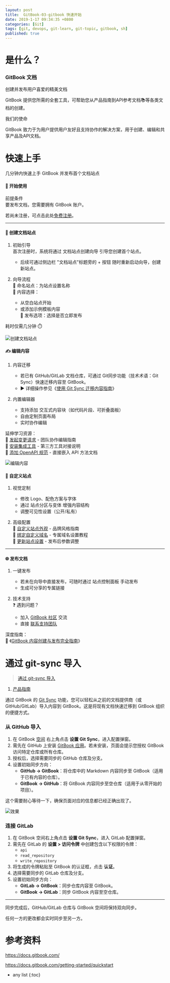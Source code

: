 ```yaml
---
layout: post
title:  GitBook-03-gitbook 快速开始
date: 2019-1-17 09:34:35 +0800
categories: [Git]
tags: [git, devops, git-learn, git-topic, gitbook, sh]
published: true
---
```


# 是什么？

### GitBook 文档  

创建并发布用户喜爱的精美文档

GitBook 提供您所需的全套工具，可帮助您从产品指南到API参考文档📚等各类文档的创建。  

我们的使命  

GitBook 致力于为用户提供用户友好且支持协作的解决方案，用于创建、编辑和共享产品及API文档。  

# 快速上手

几分钟内快速上手 GitBook 并发布首个文档站点

#### 🚀 开始使用  
前提条件  
要发布文档，您需要拥有 GitBook 账户。

若尚未注册，可点击此处[免费注册](https://www.gitbook.com/signup)。  

---

#### 📂 创建文档站点  
1. 初始引导  
   首次注册时，系统将通过 文档站点创建向导 引导您创建首个站点。  
   - 后续可通过侧边栏 "文档站点"标题旁的 + 按钮 随时重新启动向导，创建新站点。  

2. 向导流程  
   🔹 命名站点：为站点设置名称  
   🔹 内容选择：  
     - 从空白站点开始  
     - 或添加示例模板内容  
   🔹 发布选项：选择是否立即发布  

耗时仅需几分钟 ⏱️  

![创建文档站点](https://1050631731-files.gitbook.io/~/files/v0/b/gitbook-x-prod.appspot.com/o/spaces%2FNkEGS7hzeqa35sMXQZ4X%2Fuploads%2Ftr45YCskBmSWji7m4HZj%2Fgetting-started-quickstart.svg?alt=media&token=160e7114-067b-46cb-979d-5b6ce7b5d0c9)

#### ✍️ 编辑内容  
1. 内容迁移  
   - 若已有 GitHub/GitLab 文档仓库，可通过 Git同步功能（技术术语：Git Sync）快速迁移内容至 GitBook。  
   - ▶️ 详细操作参见《[使用 Git Sync 迁移内容指南](https://docs.gitbook.com/guides/product-guides/import-or-migrate-your-content-to-gitbook-with-git-sync)》  

2. 内置编辑器  
   - 支持添加 交互式内容块（如代码片段、可折叠面板）  
   - 自由定制页面布局  
   - 实时协作编辑  

延伸学习资源：  
📌 [发起变更请求](https://docs.gitbook.com/collaboration/change-requests) - 团队协作编辑指南  
📌 [安装集成工具](https://docs.gitbook.com/integrations/install-an-integration) - 第三方工具对接说明  
📌 [添加 OpenAPI 规范](https://docs.gitbook.com/creating-content/openapi) - 直接嵌入 API 方法文档  

![编辑内容  ](https://1050631731-files.gitbook.io/~/files/v0/b/gitbook-x-prod.appspot.com/o/spaces%2FNkEGS7hzeqa35sMXQZ4X%2Fuploads%2FzvuPBpE9H98mgDoBbYdy%2FIntegrations.svg?alt=media&token=ab5c2d76-8103-4fe8-becb-cd7cd2174925)

#### 🎨 自定义站点  
1. 视觉定制  
   - 修改 Logo、配色方案与字体  
   - 通过 站点分区与变体 增强内容结构  
   - 调整可见性设置（公开/私有）  

2. 高级配置  
   📌 [自定义站点外观](https://docs.gitbook.com/publishing-documentation/customization) - 品牌风格指南  
   📌 [绑定自定义域名](https://docs.gitbook.com/publishing-documentation/custom-domain) - 专属域名设置教程  
   📌 [更新站点设置](https://docs.gitbook.com/publishing-documentation/site-settings) - 发布后参数调整  

---

#### 🌐 发布文档  
1. 一键发布  
   - 若未在向导中直接发布，可随时通过 站点控制面板 手动发布  
   - 生成可分享的专属链接  

2. 技术支持  
   ❓ 遇到问题？  
   - 加入 [GitBook 社区](https://github.com/orgs/GitbookIO/discussions) 交流  
   - 直接 [联系支持团队](https://github.com/orgs/GitbookIO/discussions)  

深度指南：  
📖 《[GitBook 内容创建与发布完全指南](https://docs.gitbook.com/guides/product-guides/complete-guide-to-publishing-docs-gitbook)》  


# 通过 git-sync 导入

> [通过 git-sync 导入](https://docs.gitbook.com/guides/product-guides/import-or-migrate-your-content-to-gitbook-with-git-sync)

1. [产品指南](/guides/product-guides)

通过 GitBook 的 [Git Sync](https://docs.gitbook.com/getting-started/git-sync) 功能，您可以轻松从之前的文档提供商（或 GitHub/GitLab）导入内容到 GitBook。这是将现有文档快速迁移到 GitBook 组织的便捷方式。

### 从 GitHub 导入

1. 在 GitBook [空间](https://docs.gitbook.com/creating-content/content-structure/space) 右上角点击 **设置 Git Sync**，进入配置弹窗。
2. 需先在 GitHub 上安装 [GitBook 应用](https://github.com/apps/gitbook-com/installations/select_target)。若未安装，页面会提示您授权 GitBook 访问特定仓库或所有仓库。
3. 授权后，选择需要同步的 GitHub 仓库及分支。
4. 设置初始同步方向：
   - **GitHub -> GitBook**：将仓库中的 Markdown 内容同步至 GitBook（适用于已有内容的仓库）。
   - **GitBook -> GitHub**：将 GitBook 内容同步至空仓库（适用于从零开始的项目）。

这个需要耐心等待一下，确保页面对应的信息都已经正确出现了。

![效果](https://i-blog.csdnimg.cn/direct/a85edd2c765b4f118df91e1ff0b226e3.png#pic_center)

### 连接 GitLab

1. 在 GitBook 空间右上角点击 **设置 Git Sync**，进入 GitLab 配置弹窗。
2. 需先在 GitLab 的 **设置 > 访问令牌** 中创建包含以下权限的令牌：
   - `api`
   - `read_repository`
   - `write_repository`
3. 将生成的令牌粘贴至 GitBook 的认证框，点击 **认证**。
4. 选择需要同步的 GitLab 仓库及分支。
5. 设置初始同步方向：
   - **GitLab -> GitBook**：同步仓库内容至 GitBook。
   - **GitBook -> GitLab**：同步 GitBook 内容至空仓库。

---

同步完成后，GitHub/GitLab 仓库与 GitBook 空间将保持双向同步。

任何一方的更改都会实时同步至另一方。

# 参考资料

https://docs.gitbook.com/

https://docs.gitbook.com/getting-started/quickstart

* any list
{:toc}